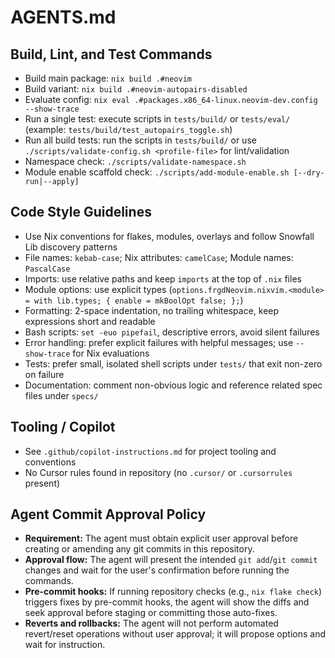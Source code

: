 # AGENTS.md

## Build, Lint, and Test Commands
- Build main package: `nix build .#neovim`
- Build variant: `nix build .#neovim-autopairs-disabled`
- Evaluate config: `nix eval .#packages.x86_64-linux.neovim-dev.config --show-trace`
- Run a single test: execute scripts in `tests/build/` or `tests/eval/` (example: `tests/build/test_autopairs_toggle.sh`)
- Run all build tests: run the scripts in `tests/build/` or use `./scripts/validate-config.sh <profile-file>` for lint/validation
- Namespace check: `./scripts/validate-namespace.sh`
- Module enable scaffold check: `./scripts/add-module-enable.sh [--dry-run|--apply]`

## Code Style Guidelines
- Use Nix conventions for flakes, modules, overlays and follow Snowfall Lib discovery patterns
- File names: `kebab-case`; Nix attributes: `camelCase`; Module names: `PascalCase`
- Imports: use relative paths and keep `imports` at the top of `.nix` files
- Module options: use explicit types (`options.frgdNeovim.nixvim.<module> = with lib.types; { enable = mkBoolOpt false; };`)
- Formatting: 2-space indentation, no trailing whitespace, keep expressions short and readable
- Bash scripts: `set -euo pipefail`, descriptive errors, avoid silent failures
- Error handling: prefer explicit failures with helpful messages; use `--show-trace` for Nix evaluations
- Tests: prefer small, isolated shell scripts under `tests/` that exit non-zero on failure
- Documentation: comment non-obvious logic and reference related spec files under `specs/`

## Tooling / Copilot
- See `.github/copilot-instructions.md` for project tooling and conventions
- No Cursor rules found in repository (no `.cursor/` or `.cursorrules` present)

## Agent Commit Approval Policy
- **Requirement:** The agent must obtain explicit user approval before creating or amending any git commits in this repository.
- **Approval flow:** The agent will present the intended `git add`/`git commit` changes and wait for the user's confirmation before running the commands.
- **Pre-commit hooks:** If running repository checks (e.g., `nix flake check`) triggers fixes by pre-commit hooks, the agent will show the diffs and seek approval before staging or committing those auto-fixes.
- **Reverts and rollbacks:** The agent will not perform automated revert/reset operations without user approval; it will propose options and wait for instruction.
